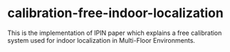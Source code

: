 # calibration-free-indoor-localization
This is the implementation of IPIN paper which explains a free calibration system used for indoor localization in Multi-Floor Environments.

